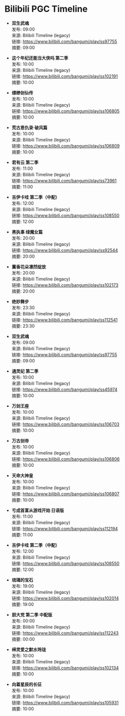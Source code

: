 # Bilibili PGC Timeline

- **双生武魂**  
  发布: 09:00  
  来源: Bilibili Timeline (legacy)  
  链接: https://www.bilibili.com/bangumi/play/ss97755  
  摘要: 09:00

- **这个年纪还能当大侠吗 第二季**  
  发布: 10:00  
  来源: Bilibili Timeline (legacy)  
  链接: https://www.bilibili.com/bangumi/play/ss102191  
  摘要: 10:00

- **缥缈剑仙传**  
  发布: 10:00  
  来源: Bilibili Timeline (legacy)  
  链接: https://www.bilibili.com/bangumi/play/ss106805  
  摘要: 10:00

- **荒古恩仇录·破风篇**  
  发布: 10:00  
  来源: Bilibili Timeline (legacy)  
  链接: https://www.bilibili.com/bangumi/play/ss106809  
  摘要: 10:00

- **君有云 第二季**  
  发布: 11:00  
  来源: Bilibili Timeline (legacy)  
  链接: https://www.bilibili.com/bangumi/play/ss73961  
  摘要: 11:00

- **吉伊卡哇 第二季（中配）**  
  发布: 12:00  
  来源: Bilibili Timeline (legacy)  
  链接: https://www.bilibili.com/bangumi/play/ss108550  
  摘要: 12:00

- **黑执事 绿魔女篇**  
  发布: 20:00  
  来源: Bilibili Timeline (legacy)  
  链接: https://www.bilibili.com/bangumi/play/ss92544  
  摘要: 20:00

- **薰香花朵凛然绽放**  
  发布: 20:00  
  来源: Bilibili Timeline (legacy)  
  链接: https://www.bilibili.com/bangumi/play/ss102173  
  摘要: 20:00

- **绝妙舞步**  
  发布: 23:30  
  来源: Bilibili Timeline (legacy)  
  链接: https://www.bilibili.com/bangumi/play/ss112541  
  摘要: 23:30

- **双生武魂**  
  发布: 09:00  
  来源: Bilibili Timeline (legacy)  
  链接: https://www.bilibili.com/bangumi/play/ss97755  
  摘要: 09:00

- **通灵妃 第二季**  
  发布: 10:00  
  来源: Bilibili Timeline (legacy)  
  链接: https://www.bilibili.com/bangumi/play/ss45974  
  摘要: 10:00

- **万剑王座**  
  发布: 10:00  
  来源: Bilibili Timeline (legacy)  
  链接: https://www.bilibili.com/bangumi/play/ss106703  
  摘要: 10:00

- **万古剑帝**  
  发布: 10:00  
  来源: Bilibili Timeline (legacy)  
  链接: https://www.bilibili.com/bangumi/play/ss106806  
  摘要: 10:00

- **天命大神皇**  
  发布: 10:00  
  来源: Bilibili Timeline (legacy)  
  链接: https://www.bilibili.com/bangumi/play/ss106807  
  摘要: 10:00

- **亏成首富从游戏开始 日语版**  
  发布: 11:00  
  来源: Bilibili Timeline (legacy)  
  链接: https://www.bilibili.com/bangumi/play/ss112194  
  摘要: 11:00

- **吉伊卡哇 第二季（中配）**  
  发布: 12:00  
  来源: Bilibili Timeline (legacy)  
  链接: https://www.bilibili.com/bangumi/play/ss108550  
  摘要: 12:00

- **琉璃的宝石**  
  发布: 19:00  
  来源: Bilibili Timeline (legacy)  
  链接: https://www.bilibili.com/bangumi/play/ss102014  
  摘要: 19:00

- **胆大党 第二季 中配版**  
  发布: 00:00  
  来源: Bilibili Timeline (legacy)  
  链接: https://www.bilibili.com/bangumi/play/ss112243  
  摘要: 00:00

- **缔灵爱之默水玲珑**  
  发布: 10:00  
  来源: Bilibili Timeline (legacy)  
  链接: https://www.bilibili.com/bangumi/play/ss102134  
  摘要: 10:00

- **向着星辰的长征**  
  发布: 10:00  
  来源: Bilibili Timeline (legacy)  
  链接: https://www.bilibili.com/bangumi/play/ss105931  
  摘要: 10:00

